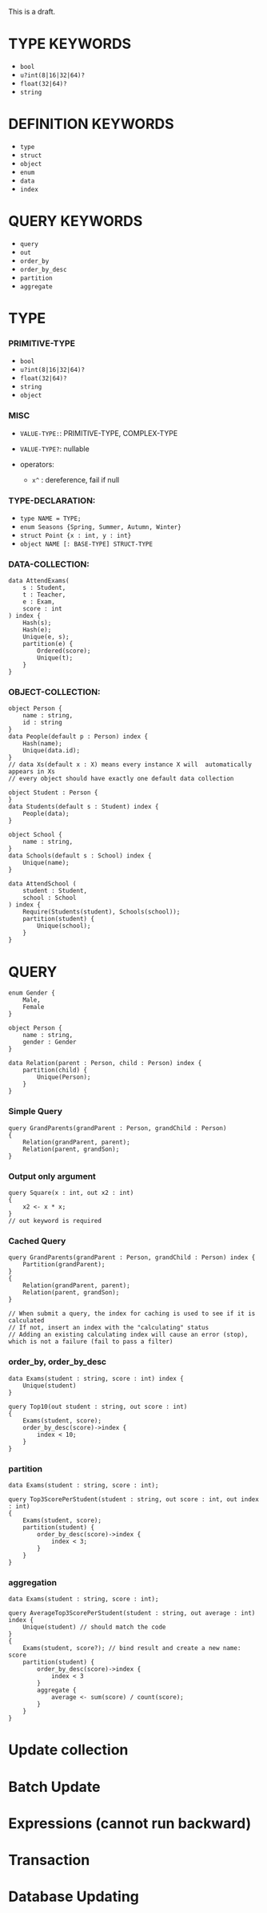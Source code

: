 This is a draft.

# TYPE KEYWORDS
- `bool`
- `u?int(8|16|32|64)?`
- `float(32|64)?`
- `string`

# DEFINITION KEYWORDS
- `type`
- `struct`
- `object`
- `enum`
- `data`
- `index`

# QUERY KEYWORDS
- `query`
- `out`
- `order_by`
- `order_by_desc`
- `partition`
- `aggregate`

# TYPE

### PRIMITIVE-TYPE
- `bool`
- `u?int(8|16|32|64)?`
- `float(32|64)?`
- `string`
- `object`

### MISC
- `VALUE-TYPE:`: PRIMITIVE-TYPE, COMPLEX-TYPE
- `VALUE-TYPE?`: nullable

- operators:
	- `x^` : dereference, fail if null

### TYPE-DECLARATION:
- `type NAME = TYPE;`
- `enum Seasons {Spring, Summer, Autumn, Winter}`
- `struct Point {x : int, y : int}`
- `object NAME [: BASE-TYPE] STRUCT-TYPE`

### DATA-COLLECTION:
```
data AttendExams(
	s : Student,
	t : Teacher,
	e : Exam,
	score : int
) index {
	Hash(s);
	Hash(e);
	Unique(e, s);
	partition(e) {
		Ordered(score);
		Unique(t);
	}
}
```

### OBJECT-COLLECTION:
```
object Person {
	name : string,
	id : string
}
data People(default p : Person) index {
	Hash(name);
	Unique(data.id);
}
// data Xs(default x : X) means every instance X will  automatically appears in Xs
// every object should have exactly one default data collection

object Student : Person {
}
data Students(default s : Student) index {
	People(data);
}

object School {
	name : string,
}
data Schools(default s : School) index {
	Unique(name);
}

data AttendSchool (
	student : Student,
	school : School
) index {
	Require(Students(student), Schools(school));
	partition(student) {
		Unique(school);
	}
}
```

# QUERY

```
enum Gender {
	Male,
	Female
}

object Person {
	name : string,
	gender : Gender
}

data Relation(parent : Person, child : Person) index {
	partition(child) {
		Unique(Person);
	}
}
```

### Simple Query
```
query GrandParents(grandParent : Person, grandChild : Person)
{
	Relation(grandParent, parent);
	Relation(parent, grandSon);
}
```

### Output only argument
```
query Square(x : int, out x2 : int)
{
	x2 <- x * x;
}
// out keyword is required
```

### Cached Query
```
query GrandParents(grandParent : Person, grandChild : Person) index {
	Partition(grandParent);
}
{
	Relation(grandParent, parent);
	Relation(parent, grandSon);
}

// When submit a query, the index for caching is used to see if it is calculated
// If not, insert an index with the "calculating" status
// Adding an existing calculating index will cause an error (stop), which is not a failure (fail to pass a filter)
```

### order_by, order_by_desc
```
data Exams(student : string, score : int) index {
	Unique(student)
}

query Top10(out student : string, out score : int)
{
	Exams(student, score);
	order_by_desc(score)->index {
		index < 10;
	}
}
```

### partition
```
data Exams(student : string, score : int);

query Top3ScorePerStudent(student : string, out score : int, out index : int)
{
	Exams(student, score);
	partition(student) {
		order_by_desc(score)->index {
			index < 3;
		}
	}
}
```

### aggregation
```
data Exams(student : string, score : int);

query AverageTop3ScorePerStudent(student : string, out average : int) index {
	Unique(student) // should match the code
}
{
	Exams(student, score?); // bind result and create a new name: score
	partition(student) {
		order_by_desc(score)->index {
			index < 3
		}
		aggregate {
			average <- sum(score) / count(score);
		}
	}
}
```

# Update collection

# Batch Update

# Expressions (cannot run backward)

# Transaction

# Database Updating
